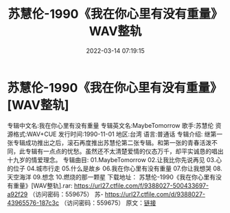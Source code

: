 ﻿---
title: 苏慧伦-1990《我在你心里有没有重量》WAV整轨
date: 2022-03-14 07:19:15
categories: WAV车载音乐、镜像
tags: 华语中文
---
# 苏慧伦-1990《我在你心里有没有重量》[WAV整轨]

专辑中文名:我在你心里有没有重量
专辑英文名:MaybeTomorrow
歌手:苏慧伦
资源格式:WAV+CUE
发行时间:1990-11-01
地区:台湾
语言:普通话
专辑介绍:
继第一张专辑成功推出之后，滚石再度推出苏慧伦第二张专辑。和第一张的青春活泼不同，此专辑有一点点的忧愁。虽然还不太清楚爱情的仪态万千，却平实诚恳的唱出十九岁的情爱理念。
专辑曲目:
01.MaybeTomorrow
02.让我比你先说再见
03.心的位子
04.城市行走
05.什么是故乡
06.我在你心里有没有重量
07.你让我想哭
08.天空海洋
09.想念
10.燃烧的那一颗星
下载地址：
苏慧伦-1990《我在你心里有没有重量》[WAV整轨].rar: https://url27.ctfile.com/f/9388027-500433697-a92f29
（访问密码：559675）
苏-
https://url27.ctfile.com/d/9388027-43965576-187c3c
（访问密码：559675）
原文：[链接](https://blog.sina.com.cn/s/blog_1647c7e7601030w6y.html)